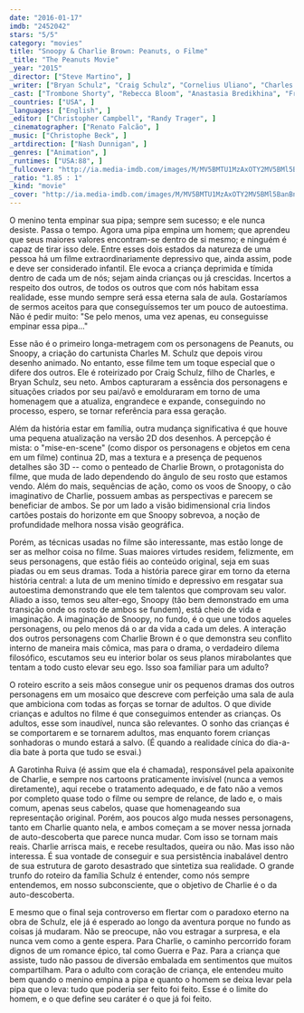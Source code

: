 ```yaml
---
date: "2016-01-17"
imdb: "2452042"
stars: "5/5"
category: "movies"
title: "Snoopy & Charlie Brown: Peanuts, o Filme"
_title: "The Peanuts Movie"
_year: "2015"
_director: ["Steve Martino", ]
_writer: ["Bryan Schulz", "Craig Schulz", "Cornelius Uliano", "Charles M. Schulz", ]
_cast: ["Trombone Shorty", "Rebecca Bloom", "Anastasia Bredikhina", "Francesca Capaldi", "Kristin Chenoweth", "Alexander Garfin", "Noah Johnston", "Bill Melendez", "Hadley Belle Miller", ]
_countries: ["USA", ]
_languages: ["English", ]
_editor: ["Christopher Campbell", "Randy Trager", ]
_cinematographer: ["Renato Falcão", ]
_music: ["Christophe Beck", ]
_artdirection: ["Nash Dunnigan", ]
_genres: ["Animation", ]
_runtimes: ["USA:88", ]
_fullcover: "http://ia.media-imdb.com/images/M/MV5BMTU1MzAxOTY2MV5BMl5BanBnXkFtZTgwNzYzMzM5NTE@.jpg"
_ratio: "1.85 : 1"
_kind: "movie"
_cover: "http://ia.media-imdb.com/images/M/MV5BMTU1MzAxOTY2MV5BMl5BanBnXkFtZTgwNzYzMzM5NTE@._V1._SX94_SY140_.jpg"
---
```

O menino tenta empinar sua pipa; sempre sem sucesso; e ele nunca desiste. Passa o tempo. Agora uma pipa empina um homem; que aprendeu que seus maiores valores encontram-se dentro de si mesmo; e ninguém é capaz de tirar isso dele. Entre esses dois estados da natureza de uma pessoa há um filme extraordinariamente depressivo que, ainda assim, pode e deve ser considerado infantil. Ele evoca a criança deprimida e tímida dentro de cada um de nós; sejam ainda crianças ou já crescidas. Incertos a respeito dos outros, de todos os outros que com nós habitam essa realidade, esse mundo sempre será essa eterna sala de aula. Gostaríamos de sermos aceitos para que conseguíssemos ter um pouco de autoestima. Não é pedir muito: "Se pelo menos, uma vez apenas, eu conseguisse empinar essa pipa..."

Esse não é o primeiro longa-metragem com os personagens de Peanuts, ou Snoopy, a criação do cartunista Charles M. Schulz que depois virou desenho animado. No entanto, esse filme tem um toque especial que o difere dos outros. Ele é roteirizado por Craig Schulz, filho de Charles, e Bryan Schulz, seu neto. Ambos capturaram a essência dos personagens e situações criados por seu pai/avô e emolduraram em torno de uma homenagem que a atualiza, engrandece e expande, conseguindo no processo, espero, se tornar referência para essa geração.

Além da história estar em família, outra mudança significativa é que houve uma pequena atualização na versão 2D dos desenhos. A percepção é mista: o "mise-en-scene" (como dispor os personagens e objetos em cena em um filme) continua 2D, mas a textura e a presença de pequenos detalhes são 3D -- como o penteado de Charlie Brown, o protagonista do filme, que muda de lado dependendo do ângulo de seu rosto que estamos vendo. Além do mais, sequências de ação, como os voos de Snoopy, o cão imaginativo de Charlie, possuem ambas as perspectivas e parecem se beneficiar de ambos. Se por um lado a visão bidimensional cria lindos cartões postais do horizonte em que Snoopy sobrevoa, a noção de profundidade melhora nossa visão geográfica.

Porém, as técnicas usadas no filme são interessante, mas estão longe de ser as melhor coisa no filme. Suas maiores virtudes residem, felizmente, em seus personagens, que estão fiéis ao conteúdo original, seja em suas piadas ou em seus dramas. Toda a história parece girar em torno da eterna história central: a luta de um menino tímido e depressivo em resgatar sua autoestima demonstrando que ele tem talentos que comprovam seu valor. Aliado a isso, temos seu alter-ego, Snoopy (tão bem demonstrado em uma transição onde os rosto de ambos se fundem), está cheio de vida e imaginação. A imaginação de Snoopy, no fundo, é o que une todos aqueles personagens, ou pelo menos dá o ar da vida a cada um deles. A interação dos outros personagens com Charlie Brown é o que demonstra seu conflito interno de maneira mais cômica, mas para o drama, o verdadeiro dilema filosófico, escutamos seu eu interior bolar os seus planos mirabolantes que tentam a todo custo elevar seu ego. Isso soa familiar para um adulto?

O roteiro escrito a seis mãos consegue unir os pequenos dramas dos outros personagens em um mosaico que descreve com perfeição uma sala de aula que ambiciona com todas as forças se tornar de adultos. O que divide crianças e adultos no filme é que conseguimos entender as crianças. Os adultos, esse som inaudível, nunca são relevantes. O sonho das crianças é se comportarem e se tornarem adultos, mas enquanto forem crianças sonhadoras o mundo estará a salvo. (É quando a realidade cínica do dia-a-dia bate à porta que tudo se esvai.)

A Garotinha Ruiva (é assim que ela é chamada), responsável pela apaixonite de Charlie, e sempre nos cartoons praticamente invisível (nunca a vemos diretamente), aqui recebe o tratamento adequado, e de fato não a vemos por completo quase todo o filme ou sempre de relance, de lado e, o mais comum, apenas seus cabelos, quase que homenageando sua representação original. Porém, aos poucos algo muda nesses personagens, tanto em Charlie quanto nela, e ambos começam a se mover nessa jornada de auto-descoberta que parece nunca mudar. Com isso se tornam mais reais. Charlie arrisca mais, e recebe resultados, queira ou não. Mas isso não interessa. É sua vontade de conseguir e sua persistência inabalável dentro de sua estrutura de garoto desastrado que sintetiza sua realidade. O grande trunfo do roteiro da família Schulz é entender, como nós sempre entendemos, em nosso subconsciente, que o objetivo de Charlie é o da auto-descoberta.

E mesmo que o final seja controverso em flertar com o paradoxo eterno na obra de Schulz, ele já é esperado ao longo da aventura porque no fundo as coisas já mudaram. Não se preocupe, não vou estragar a surpresa, e ela nunca vem como a gente espera. Para Charlie, o caminho percorrido foram dignos de um romance épico, tal como Guerra e Paz. Para a criança que assiste, tudo não passou de diversão embalada em sentimentos que muitos compartilham. Para o adulto com coração de criança, ele entendeu muito bem quando o menino empina a pipa e quanto o homem se deixa levar pela pipa que o leva: tudo que poderia ser feito foi feito. Esse é o limite do homem, e o que define seu caráter é o que já foi feito.
